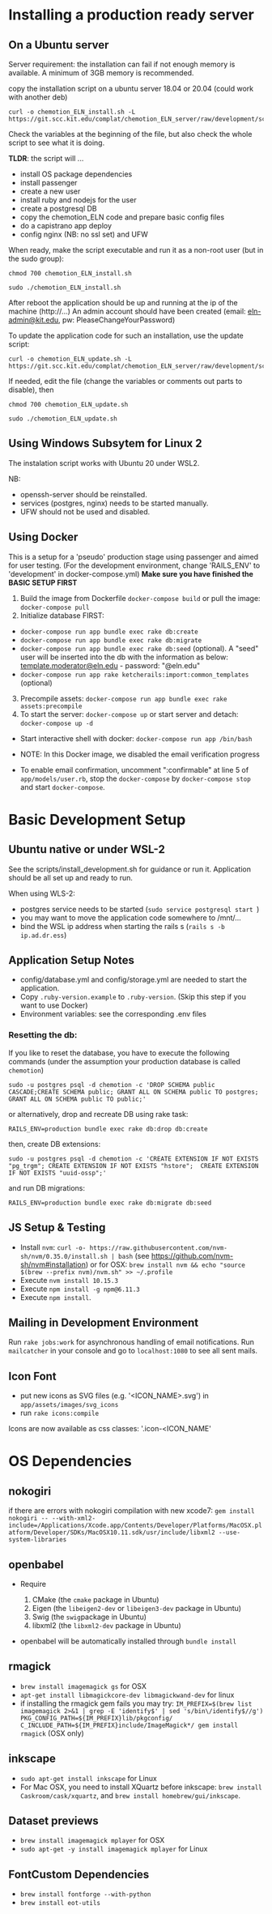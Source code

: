 # Installing a production ready server

## On a Ubuntu server

Server requirement: the installation can fail if not enough memory is available. A minimum of 3GB memory is recommended.

copy the installation script on a ubuntu server 18.04 or 20.04 (could work with another deb)

```
curl -o chemotion_ELN_install.sh -L https://git.scc.kit.edu/complat/chemotion_ELN_server/raw/development/scripts/install_production.sh
```


Check the variables at the beginning of the file, but also check the whole script to see what it is doing.

**TLDR**: the script will ...

* install OS package dependencies
* install passenger
* create a new user
* install ruby and nodejs for the user
* create a postgresql DB
* copy the chemotion_ELN code and prepare basic config files
* do a capistrano app deploy
* config nginx (NB: no ssl set) and UFW

When ready, make the script executable and run it as a non-root user (but in the sudo group):

```
chmod 700 chemotion_ELN_install.sh

sudo ./chemotion_ELN_install.sh
```

After reboot the application should be up and running at the ip of the machine (http://...)
An admin account should have been created (email: eln-admin@kit.edu, pw: PleaseChangeYourPassword)

To update the application code for such an installation, use the update script:

```
curl -o chemotion_ELN_update.sh -L https://git.scc.kit.edu/complat/chemotion_ELN_server/raw/development/scripts/update_production.sh
```


If needed, edit the file  (change the variables or comments out parts to disable), then

```
chmod 700 chemotion_ELN_update.sh 

sudo ./chemotion_ELN_update.sh
```

## Using Windows Subsytem for Linux 2

The instalation script works with Ubuntu 20 under WSL2.

NB: 

- openssh-server should be reinstalled.
- services (postgres, nginx) needs to be started manually.
- UFW should not be used and disabled.



## Using Docker



This is a setup for a 'pseudo' production stage using passenger and aimed for user testing.
(For the development environment, change 'RAILS_ENV' to 'development' in docker-compose.yml)
**Make sure you have finished the BASIC SETUP FIRST**

1. Build the image from Dockerfile `docker-compose build` or pull the image: `docker-compose pull`
2. Initialize database FIRST:
  * `docker-compose run app bundle exec rake db:create`
  * `docker-compose run app bundle exec rake db:migrate`
  * `docker-compose run app bundle exec rake db:seed` (optional). A "seed"
    user will be inserted into the db with the information as below: template.moderator@eln.edu - password: "@eln.edu"
  * `docker-compose run app rake ketcherails:import:common_templates` (optional)
3. Precompile assets: `docker-compose run app bundle exec rake assets:precompile`
4. To start the server: `docker-compose up` or start server and detach: `docker-compose up -d`

* Start interactive shell with docker: `docker-compose run app /bin/bash`
* NOTE: In this Docker image, we disabled the email verification progress

* To enable email confirmation, uncomment ":confirmable" at line 5 of `app/models/user.rb`, stop the `docker-compose` by `docker-compose stop` and start `docker-compose`.


# Basic Development Setup

## Ubuntu native or under WSL-2

See the scripts/install_development.sh for guidance or run it. Application should be all set up and ready to run. 

When using WLS-2:
-  postgres service needs to be started (```sudo service postgresql start ```)
-  you may want to move the application code somewhere to /mnt/... 
-  bind the WSL ip address  when starting the rails s (`rails s -b ip.ad.dr.ess`)


## Application Setup Notes

* config/database.yml and config/storage.yml are needed to start the application.
* Copy `.ruby-version.example` to `.ruby-version`. (Skip this step if you want to use Docker)
* Environment variables: see the corresponding .env files


### Resetting the db:
If you like to reset the database, you have to execute the following commands (under the assumption your production database is called `chemotion`)

```
sudo -u postgres psql -d chemotion -c 'DROP SCHEMA public CASCADE;CREATE SCHEMA public; GRANT ALL ON SCHEMA public TO postgres; GRANT ALL ON SCHEMA public TO public;'
```

or alternatively, drop and recreate DB using rake task:
```
RAILS_ENV=production bundle exec rake db:drop db:create
```

then, create DB extensions:
```
sudo -u postgres psql -d chemotion -c 'CREATE EXTENSION IF NOT EXISTS "pg_trgm"; CREATE EXTENSION IF NOT EXISTS "hstore";  CREATE EXTENSION IF NOT EXISTS "uuid-ossp";'
```

and run DB migrations:
```
RAILS_ENV=production bundle exec rake db:migrate db:seed
```


## JS Setup & Testing

* Install `nvm`: `curl -o- https://raw.githubusercontent.com/nvm-sh/nvm/0.35.0/install.sh | bash` (see https://github.com/nvm-sh/nvm#installation)
  or for OSX: `brew install nvm && echo "source $(brew --prefix nvm)/nvm.sh" >> ~/.profile`
* Execute `nvm install 10.15.3`
* Execute `npm install -g npm@6.11.3`
* Execute `npm install`.

## Mailing in Development Environment

Run `rake jobs:work` for asynchronous handling of email notifications. Run `mailcatcher` in your console and go to `localhost:1080` to see all sent mails.

## Icon Font

* put new icons as SVG files (e.g. '<ICON_NAME>.svg') in `app/assets/images/svg_icons`
* run `rake icons:compile`

Icons are now available as css classes: '.icon-<ICON_NAME'


# OS Dependencies

## nokogiri
if there are errors with nokogiri compilation with new xcode7:
`gem install nokogiri -- --with-xml2-include=/Applications/Xcode.app/Contents/Developer/Platforms/MacOSX.platform/Developer/SDKs/MacOSX10.11.sdk/usr/include/libxml2 --use-system-libraries`

## openbabel
* Require
  1. CMake (the `cmake` package in Ubuntu)
  2. Eigen (the `libeigen2-dev` or `libeigen3-dev` package in Ubuntu)
  3. Swig (the `swig`package in Ubuntu)
  4. libxml2 (the `libxml2-dev` package in Ubuntu)

* openbabel will be automatically installed through `bundle install`

## rmagick
* `brew install imagemagick gs` for OSX
* `apt-get install libmagickcore-dev libmagickwand-dev` for linux
* if installing the rmagick gem fails you may try: `IM_PREFIX=$(brew list imagemagick 2>&1 | grep -E 'identify$' | sed 's/bin\/identify$//g') PKG_CONFIG_PATH=${IM_PREFIX}lib/pkgconfig/ C_INCLUDE_PATH=${IM_PREFIX}include/ImageMagick*/ gem install rmagick` (OSX only)

## inkscape
* `sudo apt-get install inkscape` for Linux
* For Mac OSX, you need to install XQuartz before inkscape: `brew install Caskroom/cask/xquartz`, and `brew install homebrew/gui/inkscape`.

## Dataset previews
* `brew install imagemagick mplayer` for OSX
* `sudo apt-get -y install imagemagick mplayer` for Linux

## FontCustom Dependencies

* `brew install fontforge --with-python`
* `brew install eot-utils`
